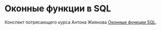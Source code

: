 # Оконные функции в SQL 
Конспект потрясающего курса Антона Жиянова [Оконные функции SQL](https://stepik.org/course/95367/info).